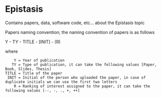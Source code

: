 # Epistasis
Contains papers, data, software code, etc... about the Epistasis topic

Papers naming convention; the naming convention of papers is as follows

Y - TY - TITLE - [INIT] - (R)

where

        Y = Year of publication
       TY = Type of publication, it can take the following values [Paper, Book, Slides, Thesis]
    TITLE = Title of the paper
     INIT = Initial of the person who uploaded the paper, in case of duplicate initials we can use the first two letters
        R = Ranking of interest assigned to the paper, it can take the following values [--, -, ., +, ++]
